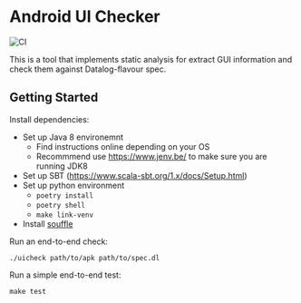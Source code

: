 Android UI Checker
=====

![CI](https://github.com/izgzhen/ui-checker/workflows/CI/badge.svg?branch=master)

This is a tool that implements static analysis for extract GUI information and check them against
Datalog-flavour spec.

## Getting Started

Install dependencies:

- Set up Java 8 environemnt
  - Find instructions online depending on your OS
  - Recommmend use https://www.jenv.be/ to make sure you are running JDK8
- Set up SBT (https://www.scala-sbt.org/1.x/docs/Setup.html)
- Set up python environment
  - `poetry install`
  - `poetry shell`
  - `make link-venv`
- Install [souffle](https://souffle-lang.github.io/download.html)

Run an end-to-end check:

    ./uicheck path/to/apk path/to/spec.dl

Run a simple end-to-end test:

    make test
